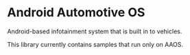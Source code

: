 Android Automotive OS
=====================

Android-based infotainment system that is built in to vehicles.

This library currently contains samples that run only on AAOS.

